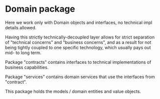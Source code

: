 # Domain package
Here we work only with Domain objects and interfaces, no technical impl details allowed.

Having this strictly technically-decoupled layer allows for strict separation of "technical concerns" and "business concerns", and as a result for not being tightly coupled to one specific technology, which usually pays out mid- to long term. 

Package "contracts" contains interfaces to technical implementations of business capabilities.

Package "services" contains domain services that use the interfaces from "contract".

This package holds the models / domain entities and value objects.